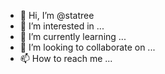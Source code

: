 - 👋 Hi, I’m @statree
- 👀 I’m interested in ...
- 🌱 I’m currently learning ...
- 💞️ I’m looking to collaborate on ...
- 📫 How to reach me ...

<!---
statree/statree is a ✨ special ✨ repository because its `README.md` (this file) appears on your GitHub profile.
You can click the Preview link to take a look at your changes.
--->
